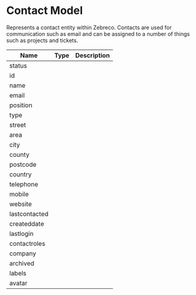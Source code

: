 # Contact Model

Represents a contact entity within Zebreco. Contacts are used for communication such as email and can be assigned to a number of things such as projects and tickets.


| Name          | Type          | Description   |
|---------------|---------------|---------------|
| status        |               |               |
| id            |               |               |
| name          |               |               |
| email         |               |               |
| position      |               |               |
| type          |               |               |
| street        |               |               |
| area          |               |               |
| city          |               |               |
| county        |               |               |
| postcode      |               |               |
| country       |               |               |
| telephone     |               |               |
| mobile        |               |               |
| website       |               |               |
| lastcontacted |               |               |
| createddate   |               |               |
| lastlogin     |               |               |
| contactroles  |               |               |
| company       |               |               |
| archived      |               |               |
| labels        |               |               |
| avatar        |               |               |